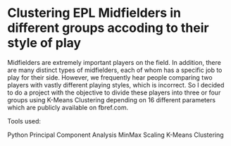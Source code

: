 # Clustering EPL Midfielders in different groups accoding to their style of play

Midfielders are extremely important players on the field. In addition, there are many distinct types of midfielders, each of whom has a specific job to play for their side. However, we frequently hear people comparing two players with vastly different playing styles, which is incorrect. So I decided to do a project with the objective to divide these players into three or four groups using K-Means Clustering depending on 16 different parameters which are publicly available on fbref.com.

Tools used:

  Python
  Principal Component Analysis
  MinMax Scaling
  K-Means Clustering
